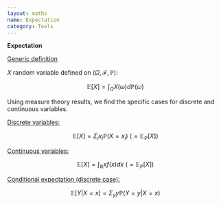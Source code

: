 ```yaml
---
layout: maths
name: Expectation
category: Tools
---
```


**Expectation**

<ins>Generic definition</ins>

$X$ random variable defined on $(\Omega, \mathcal{F} ,\mathbb{P})$:

$$\mathbb{E}[X] = \int_{\Omega} X(\omega) d\mathbb{P}(\omega)$$

Using measure theory results, we find the specific cases for discrete
and continuous variables.

<ins>Discrete variables:</ins>

$$\mathbb{E}[X] = \Sigma_i x_i \mathbb{P}(X=x_i)~(= \mathbb{E}_{\mathbb{P}}[X])$$

<ins>Continuous variables:</ins>

$$\mathbb{E}[X] = \int_\mathbb{R} x f(x) dx~(= \mathbb{E}_{\mathbb{P}}[X])$$

<ins>Conditional expectation (discrete case):</ins>

$$\mathbb{E}[Y|X=x] = \Sigma_y y \mathbb{P}(Y=y | X=x)$$
